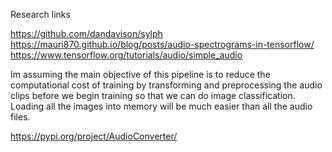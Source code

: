 Research links

https://github.com/dandavison/sylph
https://mauri870.github.io/blog/posts/audio-spectrograms-in-tensorflow/
https://www.tensorflow.org/tutorials/audio/simple_audio


Im assuming the main objective of this pipeline is to reduce the computational cost of training by transforming and preprocessing the audio clips before
we begin training so that we can do image classification. Loading all the images into memory will be much easier than all the audio files. 


https://pypi.org/project/AudioConverter/
